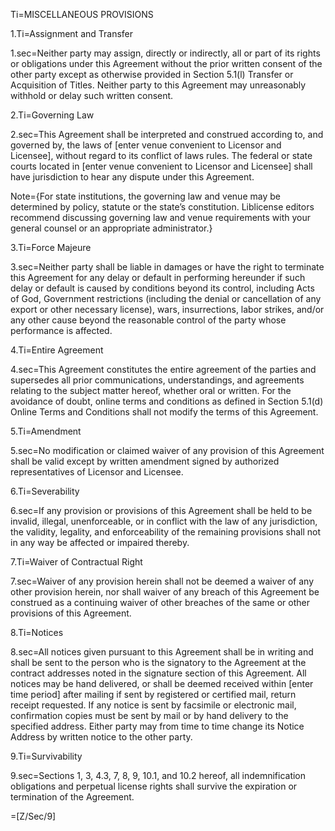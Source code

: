 

Ti=MISCELLANEOUS PROVISIONS

1.Ti=Assignment and Transfer

1.sec=Neither party may assign, directly or indirectly, all or part of its rights or obligations under this Agreement without the prior written consent of the other party except as otherwise provided in Section 5.1(l) Transfer or Acquisition of Titles. Neither party to this Agreement may unreasonably withhold or delay such written consent.

2.Ti=Governing Law

2.sec=This Agreement shall be interpreted and construed according to, and governed by, the laws of [enter venue convenient to Licensor and Licensee], without regard to its conflict of laws rules. The federal or state courts located in [enter venue convenient to Licensor and Licensee] shall have jurisdiction to hear any dispute under this Agreement.

Note={For state institutions, the governing law and venue may be determined by policy, statute or the state’s constitution. Liblicense editors recommend discussing governing law and venue requirements with your general counsel or an appropriate administrator.}

3.Ti=Force Majeure

3.sec=Neither party shall be liable in damages or have the right to terminate this Agreement for any delay or default in performing hereunder if such delay or default is caused by conditions beyond its control, including Acts of God, Government restrictions (including the denial or cancellation of any export or other necessary license), wars, insurrections, labor strikes, and/or any other cause beyond the reasonable control of the party whose performance is affected.

4.Ti=Entire Agreement

4.sec=This Agreement constitutes the entire agreement of the parties and supersedes all prior communications, understandings, and agreements relating to the subject matter hereof, whether oral or written. For the avoidance of doubt, online terms and conditions as defined in Section 5.1(d) Online Terms and Conditions shall not modify the terms of this Agreement.

5.Ti=Amendment

5.sec=No modification or claimed waiver of any provision of this Agreement shall be valid except by written amendment signed by authorized representatives of Licensor and Licensee.

6.Ti=Severability

6.sec=If any provision or provisions of this Agreement shall be held to be invalid, illegal, unenforceable, or in conflict with the law of any jurisdiction, the validity, legality, and enforceability of the remaining provisions shall not in any way be affected or impaired thereby.

7.Ti=Waiver of Contractual Right

7.sec=Waiver of any provision herein shall not be deemed a waiver of any other provision herein, nor shall waiver of any breach of this Agreement be construed as a continuing waiver of other breaches of the same or other provisions of this Agreement.

8.Ti=Notices

8.sec=All notices given pursuant to this Agreement shall be in writing and shall be sent to the person who is the signatory to the Agreement at the contract addresses noted in the signature section of this Agreement. All notices may be hand delivered, or shall be deemed received within [enter time period] after mailing if sent by registered or certified mail, return receipt requested. If any notice is sent by facsimile or electronic mail, confirmation copies must be sent by mail or by hand delivery to the specified address. Either party may from time to time change its Notice Address by written notice to the other party.

9.Ti=Survivability

9.sec=Sections 1, 3, 4.3, 7, 8, 9, 10.1, and 10.2 hereof, all indemnification obligations and perpetual license rights shall survive the expiration or termination of the Agreement.

=[Z/Sec/9]


